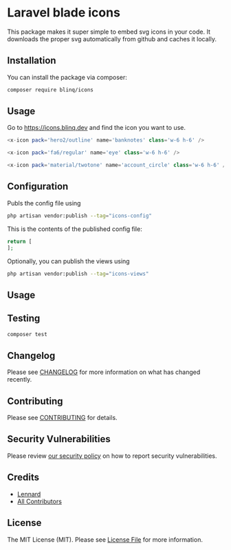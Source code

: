 # Laravel blade icons

This package makes it super simple to embed svg icons in your code. It downloads the proper svg automatically from github and caches it locally.

## Installation

You can install the package via composer:

```bash
composer require blinq/icons
```

## Usage
Go to https://icons.blinq.dev and find the icon you want to use.

```php
<x-icon pack='hero2/outline' name='banknotes' class='w-6 h-6' />

<x-icon pack='fa6/regular' name='eye' class='w-6 h-6' />

<x-icon pack='material/twotone' name='account_circle' class='w-6 h-6' />
```

## Configuration

Publs the config file using

```bash
php artisan vendor:publish --tag="icons-config"
```


This is the contents of the published config file:

```php
return [
];
```

Optionally, you can publish the views using

```bash
php artisan vendor:publish --tag="icons-views"
```

## Usage



## Testing

```bash
composer test
```

## Changelog

Please see [CHANGELOG](CHANGELOG.md) for more information on what has changed recently.

## Contributing

Please see [CONTRIBUTING](CONTRIBUTING.md) for details.

## Security Vulnerabilities

Please review [our security policy](../../security/policy) on how to report security vulnerabilities.

## Credits

- [Lennard](https://github.com/blinq)
- [All Contributors](../../contributors)

## License

The MIT License (MIT). Please see [License File](LICENSE.md) for more information.
